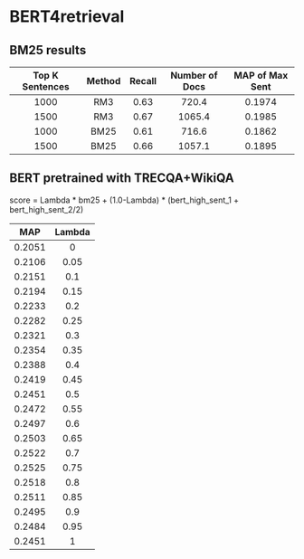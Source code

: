  # BERT4retrieval

## BM25 results
| Top K Sentences | Method | Recall | Number of Docs | MAP of Max Sent |
|:---------------:|:------:|:------:|:--------------:|:---------------:|
|       1000      |   RM3  |  0.63  |      720.4     |      0.1974     |
|       1500      |   RM3  |  0.67  |     1065.4     |      0.1985     |
|       1000      |  BM25  |  0.61  |      716.6     |      0.1862     |
|       1500      |  BM25  |  0.66  |     1057.1     |      0.1895     |

## BERT pretrained with TRECQA+WikiQA

score = Lambda * bm25 + (1.0-Lambda) * (bert_high_sent_1 + bert_high_sent_2/2)

|   MAP  |   Lambda   |
|:------:|:----------:|
| 0.2051 |   0  |
| 0.2106 | 0.05 |
| 0.2151 |  0.1 |
| 0.2194 | 0.15 |
| 0.2233 |  0.2 |
| 0.2282 | 0.25 |
| 0.2321 |  0.3 |
| 0.2354 | 0.35 |
| 0.2388 |  0.4 |
| 0.2419 | 0.45 |
| 0.2451 |  0.5 |
| 0.2472 | 0.55 |
| 0.2497 |  0.6 |
| 0.2503 | 0.65 |
| 0.2522 |  0.7 |
| 0.2525 | 0.75 |
| 0.2518 |  0.8 |
| 0.2511 | 0.85 |
| 0.2495 |  0.9 |
| 0.2484 | 0.95 |
| 0.2451 | 1 |